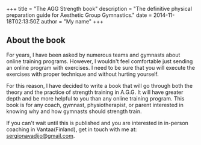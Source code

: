 +++
title = "The AGG Strength book"
description = "The definitive physical preparation guide for Aesthetic Group Gymnastics."
date = 2014-11-18T02:13:50Z
author = "My name"
+++

## About the book

For years, I have been asked by numerous teams and gymnasts about online training programs. However, I wouldn't feel comfortable just sending an online program with exercises. I need to be sure that you will execute the exercises with proper technique and without hurting yourself.

For this reason, I have decided to write a book that will go through both the theory and the practice of strength training in A.G.G. It will have greater depth and be more helpful to you than any online training program. 
This book is for any coach, gymnast, physiotherapist, or parent interested in knowing why and how gymnasts should strength train. 

If you can't wait until this is published and you are interested in in-person coaching in Vantaa(Finland), get in touch with me at: <sergionavadijo@gmail.com>.

